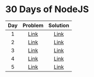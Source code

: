 # 30 Days of NodeJS

| Day | Problem    | Solution    |
| :---:   | :---: | :---: |
| 1 | [Link](/day1/README.md)   | [Link](/day1/day1.js)   |
| 2 | [Link](/day2/README.md)   | [Link](/day2/day2.js)   |
| 3 | [Link](/day3/README.md)   | [Link](/day3/day3.js)   |
| 4 | [Link](/day4/README.md)   | [Link](/day4/day4.js)   |
| 5 | [Link](/day5/README.md)   | [Link](/day5/day5.js)   |